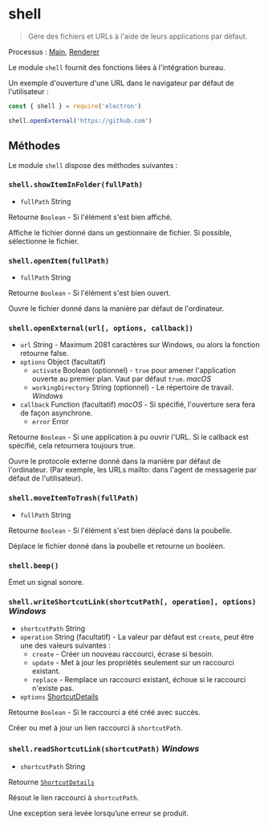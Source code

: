 # shell

> Gère des fichiers et URLs à l'aide de leurs applications par défaut.

Processus : [Main](../glossary.md#main-process), [Renderer](../glossary.md#renderer-process)

Le module `shell` fournit des fonctions liées à l'intégration bureau.

Un exemple d'ouverture d'une URL dans le navigateur par défaut de l'utilisateur :

```javascript
const { shell } = require('electron')

shell.openExternal('https://github.com')
```

## Méthodes

Le module `shell` dispose des méthodes suivantes :

### `shell.showItemInFolder(fullPath)`

* `fullPath` String

Retourne `Boolean` - Si l'élément s'est bien affiché.

Affiche le fichier donné dans un gestionnaire de fichier. Si possible, sélectionne le fichier.

### `shell.openItem(fullPath)`

* `fullPath` String

Retourne `Boolean` - Si l'élément s'est bien ouvert.

Ouvre le fichier donné dans la manière par défaut de l'ordinateur.

### `shell.openExternal(url[, options, callback])`

* `url` String - Maximum 2081 caractères sur Windows, ou alors la fonction retourne false.
* `options` Object (facultatif) 
  * `activate` Boolean (optionnel) - `true` pour amener l'application ouverte au premier plan. Vaut par défaut `true`. *macOS*
  * `workingDirectory` String (optionnel) - Le répertoire de travail. *Windows*
* `callback` Function (facultatif) *macOS* - Si spécifié, l'ouverture sera fera de façon asynchrone. 
  * `error` Error

Retourne `Boolean` - Si une application à pu ouvrir l'URL. Si le callback est spécifié, cela retournera toujours true.

Ouvre le protocole externe donné dans la manière par défaut de l'ordinateur. (Par exemple, les URLs mailto: dans l'agent de messagerie par défaut de l'utilisateur).

### `shell.moveItemToTrash(fullPath)`

* `fullPath` String

Retourne `Boolean` - Si l'élément s'est bien déplacé dans la poubelle.

Déplace le fichier donné dans la poubelle et retourne un booléen.

### `shell.beep()`

Émet un signal sonore.

### `shell.writeShortcutLink(shortcutPath[, operation], options)` *Windows*

* `shortcutPath` String
* `operation` String (facultatif) - La valeur par défaut est `create`, peut être une des valeurs suivantes : 
  * `create` - Créer un nouveau raccourci, écrase si besoin.
  * `update` - Met à jour les propriétés seulement sur un raccourci existant.
  * `replace` - Remplace un raccourci existant, échoue si le raccourci n'existe pas.
* `options` [ShortcutDetails](structures/shortcut-details.md)

Retourne `Boolean` - Si le raccourci a été créé avec succès.

Créer ou met à jour un lien raccourci à `shortcutPath`.

### `shell.readShortcutLink(shortcutPath)` *Windows*

* `shortcutPath` String

Retourne [`ShortcutDetails`](structures/shortcut-details.md)

Résout le lien raccourci à `shortcutPath`.

Une exception sera levée lorsqu’une erreur se produit.